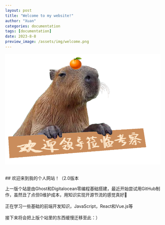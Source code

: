 ```yaml
---
layout: post
title: "Welcome to my website!"
author: "Xuan"
categories: documentation
tags: [documentation]
date: 2023-8-8
preview_image: /assets/img/welcome.png
---
```

![Welcome Image](/assets/img/welcome.png)

<br>
<style>
  pre {
    background-color: white; /* 将背景色设置为白色 */
  }
</style>
## 欢迎来到我的个人网站！（2.0版本

上一版个站是由Ghost和Digitalocean零编程基础搭建，最近开始尝试用GitHub制作，虽然丑了点但0维护成本，用知识实现开源节流的感觉真好🥹
<br><br>
正在学习一些基础的前端开发知识，JavaScript，React和Vue.js等
<br><br>
接下来将会把上版个站里的东西缓慢迁移至此：）
